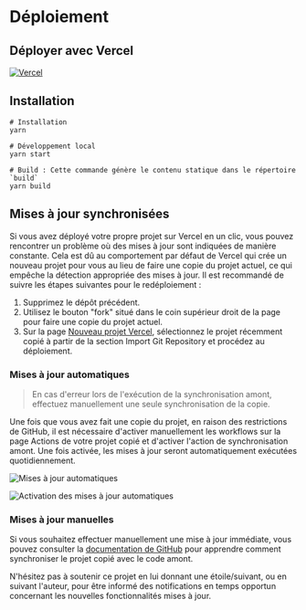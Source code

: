 # Déploiement

## Déployer avec Vercel

[![Vercel](https://vercel.com/button)](https://vercel.com/new/clone?repository-url=https%3A%2F%2Fgithub.com%2Fprivacyrepo%2Fcok.ai%2Ftree%2Fgh-pages)

## Installation

```shell
# Installation
yarn

# Développement local
yarn start

# Build : Cette commande génère le contenu statique dans le répertoire `build`
yarn build
```

## Mises à jour synchronisées

Si vous avez déployé votre propre projet sur Vercel en un clic, vous pouvez rencontrer un problème où des mises à jour sont indiquées de manière constante. Cela est dû au comportement par défaut de Vercel qui crée un nouveau projet pour vous au lieu de faire une copie du projet actuel, ce qui empêche la détection appropriée des mises à jour. Il est recommandé de suivre les étapes suivantes pour le redéploiement :

1. Supprimez le dépôt précédent.
2. Utilisez le bouton "fork" situé dans le coin supérieur droit de la page pour faire une copie du projet actuel.
3. Sur la page [Nouveau projet Vercel](https://vercel.com/new), sélectionnez le projet récemment copié à partir de la section Import Git Repository et procédez au déploiement.

### Mises à jour automatiques

> En cas d'erreur lors de l'exécution de la synchronisation amont, effectuez manuellement une seule synchronisation de la copie.

Une fois que vous avez fait une copie du projet, en raison des restrictions de GitHub, il est nécessaire d'activer manuellement les workflows sur la page Actions de votre projet copié et d'activer l'action de synchronisation amont. Une fois activée, les mises à jour seront automatiquement exécutées quotidiennement.

![Mises à jour automatiques](https://img.newzone.top/2023-05-19-11-57-59.png?imageMogr2/format/webp)

![Activation des mises à jour automatiques](https://img.newzone.top/2023-05-19-11-59-26.png?imageMogr2/format/webp)

### Mises à jour manuelles

Si vous souhaitez effectuer manuellement une mise à jour immédiate, vous pouvez consulter la [documentation de GitHub](https://docs.github.com/fr/pull-requests/collaborating-with-pull-requests/working-with-forks/syncing-a-fork) pour apprendre comment synchroniser le projet copié avec le code amont.

N'hésitez pas à soutenir ce projet en lui donnant une étoile/suivant, ou en suivant l'auteur, pour être informé des notifications en temps opportun concernant les nouvelles fonctionnalités mises à jour.
